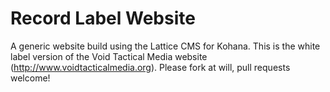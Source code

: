 Record Label Website
====================

A generic website build using the Lattice CMS for Kohana. This is the white label version of the Void Tactical Media website (http://www.voidtacticalmedia.org). Please fork at will, pull requests welcome!
